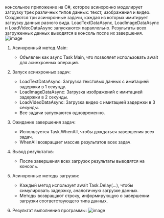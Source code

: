  консольное приложение на C#, которое асинхронно моделирует загрузку трех различных типов данных: текст, изображения и видео. Создаются три асинхронные задачи, каждая из которых имитирует загрузку данных разного вида. LoadTextDataAsync, LoadImageDataAsync и LoadVideoDataAsync запускаются параллельно. Результаты всех загруженных данных выводятся в консоль после их завершения. 
![image](https://github.com/user-attachments/assets/784ebaf4-afd8-48ef-9c62-ed539bc10d87)

1. Асинхронный метод Main:
   - Объявлен как async Task Main, что позволяет использовать await для асинхронных операций.

2. Запуск асинхронных задач:
   - LoadTextDataAsync: Загрузка текстовых данных с имитацией задержки в 1 секунду.
   - LoadImageDataAsync: Загрузка изображений с имитацией задержки в 2 секунды.
   - LoadVideoDataAsync: Загрузка видео с имитацией задержки в 3 секунды.
   - Все задачи запускаются одновременно.

3. Ожидание завершения задач:
   - Используется Task.WhenAll, чтобы дождаться завершения всех задач.
   - WhenAll возвращает массив результатов всех задач.

4. Вывод результатов:
   - После завершения всех загрузок результаты выводятся на консоль.

5. Асинхронные методы загрузки:
   - Каждый метод использует await Task.Delay(...), чтобы симулировать задержку, аналогичную загрузке данных.
   - Методы возвращают строку, информирующую о завершении загрузки соответствующего типа данных.

6. Результат выполнения программы: 
![image](https://github.com/user-attachments/assets/98af7916-6255-4b80-b232-ab29c1295464)
